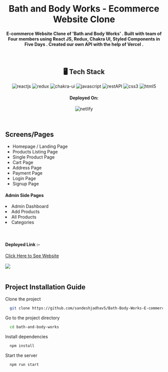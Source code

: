 <h1  align="center">Bath and Body Works - Ecommerce Website Clone</h1>


<h4 align="center">E-commerce Website Clone of 'Bath and Body Works' . Built with team of Four members using React JS, Redux, Chakra UI, Styled Components in Five Days . Created our own API with the help of Vercel . </h4>
<br/>


<h2 align="center">🖥️ Tech Stack</h2>
<p align="center">
  <img src="https://img.shields.io/badge/React-20232A?style=for-the-badge&logo=react&logoColor=61DAFB" alt="reactjs" />
  <img src="https://img.shields.io/badge/Redux-593D88?style=for-the-badge&logo=redux&logoColor=white" alt="redux" />
  <img src="https://img.shields.io/badge/Chakra%20UI-3bc7bd?style=for-the-badge&logo=chakraui&logoColor=white" alt="chakra-ui" />
  <img src="https://img.shields.io/badge/JavaScript-323330?style=for-the-badge&logo=javascript&logoColor=F7DF1E" alt="javascript" />
  <img src="https://img.shields.io/badge/Rest_API-02303A?style=for-the-badge&logo=react-router&logoColor=white" alt="restAPI" />
  <img src="https://img.shields.io/badge/CSS3-1572B6?style=for-the-badge&logo=css3&logoColor=white" alt="css3" />
  <img src="https://img.shields.io/badge/HTML5-E34F26?style=for-the-badge&logo=html5&logoColor=white" alt="html5" />
</p>

<h4 align="center">Deployed On:</h4>

<p align="center">
  <img src="https://img.shields.io/badge/Netlify-00C7B7?style=for-the-badge&logo=netlify&logoColor=white" alt="netlify" />
</p>

<br />

## Screens/Pages 
- Homepage / Landing Page
- Products Listing Page 
- Single Product Page
- Cart Page
- Address Page
- Payment Page
- Login Page
- Signup Page
 <h4>Admin Side Pages</h4>
 <li>Admin Dashboard</li>
 <li>Add Products</li> 
  <li>All Products</li> 
 <li> Categories</li>


<br />

<br/>
<h4>Deployed Link :- <a href="https://bathbodyworksbymasai.netlify.app/" target="_black"></a></h4>
<a href="https://bathbodyworksbymasai.netlify.app/" target="_blank" rel="noreferrer">Click Here to See Website</a>
<br/>
<br/>
<img src="https://i.imgur.com/eZEjHpM.png"/>
<br/>
<br/>

## Project Installation Guide

Clone the project

```bash
  git clone https://github.com/sandeshjadhav5/Bath-Body-Works-E-commerce-Website-Clone.git
```

Go to the project directory

```bash
  cd bath-and-body-works
```

Install dependencies

```bash
  npm install
```

Start the server

```bash
  npm run start
```

